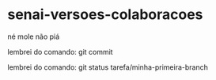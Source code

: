 # senai-versoes-colaboracoes


né mole não piá

lembrei do comando: git commit

lembrei do comando: git status
tarefa/minha-primeira-branch
